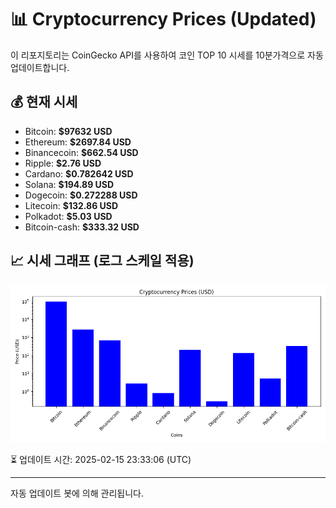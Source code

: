 
# 📊 Cryptocurrency Prices (Updated)

이 리포지토리는 CoinGecko API를 사용하여 코인 TOP 10 시세를 10분가격으로 자동 업데이트합니다.

## 💰 현재 시세
- Bitcoin: **$97632 USD**
- Ethereum: **$2697.84 USD**
- Binancecoin: **$662.54 USD**
- Ripple: **$2.76 USD**
- Cardano: **$0.782642 USD**
- Solana: **$194.89 USD**
- Dogecoin: **$0.272288 USD**
- Litecoin: **$132.86 USD**
- Polkadot: **$5.03 USD**
- Bitcoin-cash: **$333.32 USD**

## 📈 시세 그래프 (로그 스케일 적용)
![Crypto Prices](crypto_prices.png)

⏳ 업데이트 시간: 2025-02-15 23:33:06 (UTC)

---
자동 업데이트 봇에 의해 관리됩니다.
